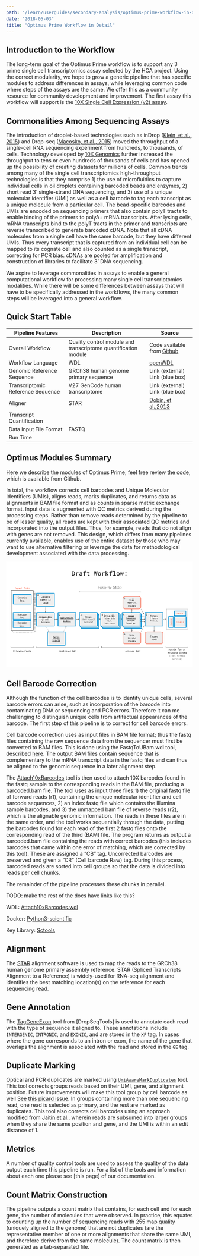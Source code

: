 ```yaml
---
path: "/learn/userguides/secondary-analysis/optimus-prime-workflow-in-detail"
date: "2018-05-03"
title: "Optimus Prime Workflow in Detail"
---
```


## Introduction to the Workflow

The long-term goal of the Optimus Prime workflow is to support any 3 prime single cell transcriptomics assay selected by the HCA project. Using the correct modularity, we hope to grow a generic pipeline that has specific modules to address differences in assays, while leveraging common code where steps of the assays are the same. We offer this as a community resource for community development and improvement. The first assay this workflow will support is the [10X Single Cell Expression (v2) assay](https://www.10xgenomics.com/solutions/single-cell).

## Commonalities Among Sequencing Assays

The introduction of droplet-based technologies such as inDrop ([Klein, et al., 2015](https://www.ncbi.nlm.nih.gov/pmc/articles/PMC4441768/)) and Drop-seq ([Macosko, et al., 2015](https://www.sciencedirect.com/science/article/pii/S0092867415005498)) moved the throughput of a single-cell RNA sequencing experiment from hundreds, to thousands, of cells. Technology developed by [10X Genomics](https://www.10xgenomics.com/) further increased the throughput to tens or even hundreds of thousands of cells and has opened up the possibility of creating datasets for millions of cells. Common trends among many of the single cell transcriptomics high-throughput technologies is that they comprise 1) the use of microfluidics to capture individual cells in oil droplets containing barcoded beads and enzymes, 2) short read 3’ single-strand DNA sequencing, and 3) use of a unique molecular identifier (UMI) as well as a cell barcode to tag each transcript as a unique molecule from a particular cell. The bead-specific barcodes and UMIs are encoded on sequencing primers that also contain polyT tracts to enable binding of the primers to polyA+ mRNA transcripts. After lysing cells, mRNA transcripts bind to the polyT tracts in the primer and transcripts are reverse transcribed to generate barcoded cDNA. Note that all cDNA molecules from a single cell have the same barcode, but they have different UMIs. Thus every transcript that is captured from an individual cell can be mapped to its cognate cell and also counted as a single transcript, correcting for PCR bias. cDNAs are pooled for amplification and construction of libraries to facilitate 3’ DNA sequencing.

We aspire to leverage commonalities in assays to enable a general computational workflow for processing many single cell transcriptomics modalities. While there will be some differences between assays that will have to be specifically addressed in the workflows, the many common steps will be leveraged into a general workflow.

## Quick Start Table

| Pipeline Features | Description | Source |
|-------------------|---------------------------------------------------------------|-----------------------|
| Overall Workflow  |Quality control module and transcriptome quantification module | Code available from [Github](https://github.com/HumanCellAtlas/skylab/blob/master/pipelines/optimus/Optimus.wdl) |
| Workflow Language |WDL          |[openWDL](https://github.com/openwdl/wdl)|
| Genomic Reference Sequence|GRCh38 human genome primary sequence|Link (external) Link (blue box)|
|Transcriptomic Reference Sequence |V27 GenCode human transcriptome |Link (external) Link (blue box)|
| Aligner           |STAR       |[Dobin, et al.,2013](https://www.ncbi.nlm.nih.gov/pmc/articles/PMC3530905/)|
| Transcript Quantification |        |                                              |                       |
|Data Input File Format | FASTQ      |                                              |                       |
|Run Time               |            |                                              |                       |

## Optimus Modules Summary

Here we describe the modules of Optimus Prime; feel free review [the code](https://github.com/HumanCellAtlas/skylab/blob/master/pipelines/optimus/Optimus.wdl), which is available from Github.

In total, the workflow corrects cell barcodes and Unique Molecular Identifiers (UMIs), aligns reads, marks duplicates, and returns data as alignments in BAM file format and as counts in sparse matrix exchange format. Input data is augmented with QC metrics derived during the processing steps. Rather than remove reads determined by the pipeline to be of lesser quality, all reads are kept with their associated QC metrics and incorporated into the output files. Thus, for example, reads that do not align with genes are not removed. This design, which differs from many pipelines currently available, enables use of the entire dataset by those who may want to use alternative filtering or leverage the data for methodological development associated with the data processing.

![Optimus Workflow](_images/optimus_workflow.png)

## Cell Barcode Correction

Although the function of the cell barcodes is to identify unique cells, several barcode errors can arise, such as incorporation of the barcode into contaminating DNA or sequencing and PCR errors. Therefore it can me challenging to distinguish unique cells from artifactual appearances of the barcode. The first step of this pipeline is to correct for cell barcode errors.

Cell barcode correction uses as input files in BAM file format; thus the fastq files containing the raw sequence data from the sequencer must first be converted to BAM files. This is done using the FastqToUBam.wdl tool, described [here](https://software.broadinstitute.org/gatk/documentation/tooldocs/4.0.3.0/picard_sam_FastqToSam.php). The output BAM files contain sequence that is complementary to the mRNA transcript data in the fastq files and can thus be aligned to the genomic sequence in a later alignment step.

The [Attach10xBarcodes](https://github.com/HumanCellAtlas/sctools) tool is then used to attach 10X barcodes found in the fastq sample to the corresponding reads in the BAM file, producing a barcoded.bam file. The tool uses as input three files:1) the original fastq file of forward reads (r1), containing the unique molecular identifier and cell barcode sequences, 2) an index fastq file which contains the Illumina sample barcodes, and 3) the unmapped bam file of reverse reads (r2), which is the alignable genomic information. The reads in these files are in the same order, and the tool works sequentially through the data, putting the barcodes found for each read of the first 2 fastq files  onto the corresponding read of the third (BAM) file.  The program returns as output a barcoded.bam file containing the reads with correct barcodes (this includes barcodes that came within one error of matching, which are corrected by this tool). These are assigned a “CB” tag. Uncorrected barcodes are preserved and given a “CR” (Cell barcode Raw) tag. During this process, barcoded reads are sorted into cell groups so that the data is divided into reads per cell chunks.

The remainder of the pipeline processes these chunks in parallel.

TODO: make the rest of the docs have links like this?

WDL: [Attach10xBarcodes.wdl](https://github.com/HumanCellAtlas/skylab/blob/master/library/tasks/Attach10xBarcodes.wdl)

Docker: [Python3-scientific](https://github.com/HumanCellAtlas/skylab/blob/master/docker/python3-scientific/Dockerfile)

Key Library: [Sctools](https://github.com/HumanCellAtlas/sctools)

## Alignment

The [STAR](https://www.ncbi.nlm.nih.gov/pmc/articles/PMC3530905/) alignment software is used to map the reads to the GRCh38 human genome primary assembly reference. STAR (Spliced Transcripts Alignment to a Reference) is widely-used for RNA-seq alignment and identifies the best matching location(s) on the reference for each sequencing read.

## Gene Annotation

The [TagGeneExon]() tool from [DropSeqTools] is used to annotate each read with the type of sequence it aligned to. These annotations include `INTERGENIC`, `INTRONIC`, and `EXONIC`, and are stored in the `XF` tag. In cases where the gene corresponds to an intron or exon, the name of the gene that overlaps the alignment is associated with the read and stored in the `GE` tag.

## Duplicate Marking

Optical and PCR duplicates are marked using [`UmiAwareMarkDuplicates`]() tool. This tool corrects groups reads based on their UMI, gene, and alignment position. Future improvements will make this tool group by cell barcode as well [See this picard issue](). In groups containing more than one sequencing read, one read is selected as primary, and the rest are marked as duplicates. This tool also corrects cell barcodes using an approach modified from [Jaitin et al.](), wherein reads are subsumed into larger groups when they share the same position and gene, and the UMI is within an edit distance of 1.

## Metrics

A number of quality control tools are used to assess the quality of the data output each time this pipeline is run. For a list of the tools and information about each one please see [this page] of our documentation.

## Count Matrix Construction

The pipeline outputs a count matrix that contains, for each cell and for each gene, the number of molecules that were observed. In practice, this equates to counting up the number of sequencing reads with 255 map quality (uniquely aligned to the genome) that are not duplicates (are the representative member of one or more alignments that share the same UMI, and therefore derive from the same molecule). The count matrix is then generated as a tab-separated file.
